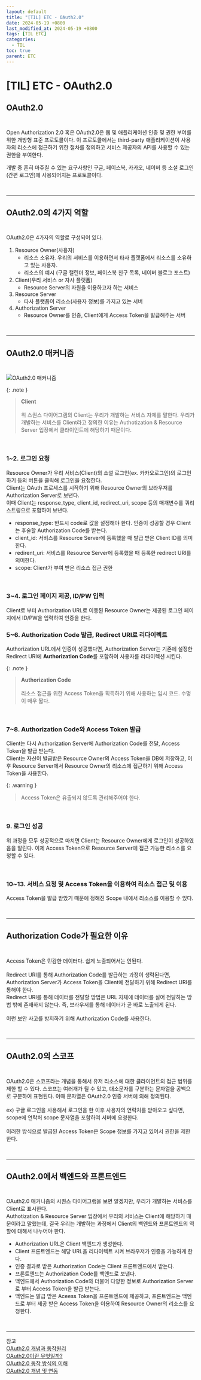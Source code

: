 ```yaml
---
layout: default
title: "[TIL] ETC - OAuth2.0"
date: 2024-05-19 +0800
last_modified_at: 2024-05-19 +0800
tags: [TIL ETC]
categories:
  - TIL
toc: true
parent: ETC
---
```


# [TIL] ETC - OAuth2.0

## **OAuth2.0**<br><br>

Open Authorization 2.0 혹은 OAuth2.0은 웹 및 애플리케이션 인증 및 권한 부여를 위한 개방형 표준 프로토콜이다. 이 프로토콜에서는 third-party 애플리케이션이 사용자의 리소스에 접근하기 위한 절차를 정의하고 서비스 제공자의 API를 사용할 수 있는 권한을 부여한다.

개발 중 흔히 마주칠 수 있는 요구사항인 구글, 페이스북, 카카오, 네이버 등 소셜 로그인(간편 로그인)에 사용되어지는 프로토콜이다.

<br>

---

## **OAuth2.0의 4가지 역할**<br><br>

OAuth2.0은 4가자의 역할로 구성되어 있다.<br>

1. Resource Owner(사용자)
    - 리소스 소유자. 우리의 서비스를 이용하면서 타사 플랫폼에서 리소스를 소유하고 있는 사용자.
    - 리소스의 예시 (구글 캘린더 정보, 페이스북 친구 목록, 네이버 블로그 포스트)
2. Client(우리 서비스 or 자사 플랫폼)
    - Resource Server의 자원을 이용하고자 하는 서비스
3. Resource Server
    - 타사 플랫폼이 리소스(사용자 정보)를 가지고 있는 서버
4. Authorization Server
    - Resource Owner를 인증, Client에게 Access Token을 발급해주는 서버

<br>

---

## **OAuth2.0 매커니즘**<br><br>
![OAuth2.0 매커니즘](../../img/OAuth/OAuth2.0_%20mechanism.png)

{: .note }
> **Client** <br><br>
위 스퀀스 다이어그램의 Client는 우리가 개발하는 서비스 자체를 말한다. 우리가 개발하는 서비스를 Client라고 정의한 이유는 Authotization & Resource Server 입장에서 클라이언트에 해당하기 때문이다.

<br>

### **1~2. 로그인 요청**
Resource Owner가 우리 서비스(Client)의 소셜 로그인(ex. 카카오로그인)의 로그인하기 등의 버튼을 클릭해 로그인을 요청한다.<br>
Client는 OAuth 프로세스를 시작하기 위해 Resource Owner의 브라우저를 Authorization Server로 보낸다.<br>
이때 Client는 response_type, client_id, redirect_uri, scope 등의 매개변수를 쿼리 스트링으로 포함하여 보낸다.<br>

- response_type: 반드시 code로 값을 설정해야 한다. 인증이 성공할 경우 Client는 후술할 Authorization Code를 받는다.
- client_id: 서비스를 Resource Server에 등록했을 때 발급 받은 Client ID를 의미한다.
- redirent_uri: 서비스를 Resource Server에 등록했을 때 등록한 redirect URI를 의미한다.
- scope: Client가 부여 받은 리소스 접근 권한
<br>

### **3~4. 로그인 페이지 제공, ID/PW 입력**
Client로 부터 Authorization URL로 이동된 Resource Owner는 제공된 로그인 페이지에서 ID/PW을 입력하여 인증을 한다.
<br>

### **5~6. Authorization Code 발급, Redirect URI로 리다이렉트**
Authorization URL에서 인증이 성공했다면, Authorization Server는 기존에 설정한 Redirect URI에 **Authorization Code**를 포함하여 사용자를 리다이렉션 시킨다.<br>

{: .note }
> **Authorization Code** <br><br>
리소스 접근을 위한 Access Token을 획득하기 위해 사용하는 임시 코드. 수명이 매우 짧다.

<br>

### **7~8. Authorization Code와 Access Token 발급**
Client는 다시 Authorization Server에 Authorization Code를 전달, Access Token을 발급 받는다.<br>
Client는 자신이 발급받은 Resource Owner의 Access Token을 DB에 저장하고, 이후 Resource Server에서 Resource Owner의 리소스에 접근하기 위해 Access Token을 사용한다.<br>

{: .warning }
>Access Token은 유출되지 않도록 관리해주어야 한다.

<br>

### **9. 로그인 성공**
위 과정을 모두 성공적으로 마치면 Client는 Resource Owner에게 로그인이 성공하였음을 알린다. 이제 Access Token으로 Resource Server에 접근 가능한 리소스를 요청할 수 있다.

<br>

### **10~13. 서비스 요청 및 Access Token을 이용하여 리소스 접근 및 이용**
Access Token을 발급 받았기 때문에 정해진 Scope 내에서 리소스를 이용할 수 있다.

<br>

---
## **Authorization Code가 필요한 이유**<br><br>

Access Token은 민감한 데이터다. 쉽게 노출되어서는 안된다.<br><br>
Redirect URI를 통해 Authorization Code를 발급하는 과정이 생략된다면, Authorization Server가 Access Token을 Client에 전달하기 위해 Redirect URI를 통해야 한다.<br>
Redirect URI를 통해 데이터를 전달할 방법은 URL 자체에 데이터를 실어 전달하는 방법 밖에 존재하지 않는다. 즉, 브라우저를 통해 데이터가 곧 바로 노출되게 된다.<br><br>
이런 보안 사고를 방지하기 위해 Authorization Code를 사용한다.

<br>

---

## **OAuth2.0의 스코프**<br><br>

OAuth2.0은 스코프라는 개념을 통해서 유저 리소스에 대한 클라이언트의 접근 범위를 제한 할 수 있다. 스코프는 여러개가 될 수 있고, 대소문자를 구분하는 문자열을 공백으로 구분하여 표현된다. 이때 문자열은 OAuth2.0 인증 서버에 의해 정의된다.
<br><br>
ex) 구글 로그인을 사용해서 로그인을 한 이후 사용자의 연락처를 받아오고 싶다면, scope에 연락처 scope 문자열을 포함하여 서버에 요청한다.
<br><br>
이러한 방식으로 발급된 Access Token은 Scope 정보를 가지고 있어서 권한을 제한한다.

<br>

---

## **OAuth2.0에서 백엔드와 프론트엔드**<br><br>

OAuth2.0 매커니즘의 시퀀스 다이어그램을 보면 알겠지만, 우리가 개발하는 서비스를 Client로 표시한다.<br>
Authotization & Resource Server 입장에서 우리의 서비스는 Client에 해당하기 때문이라고 말했는데, 결국 우리는 개발하는 과정에서 Client의 백엔드와 프론트엔드의 역할에 대해서 나누어야 한다.

- Authorization URL은 Client 백엔드가 생성한다.
- Client 프론트엔드는 해당 URL을 리다이렉트 시켜 브라우저가 인증을 가능하게 한다.
- 인증 결과로 받은 Authorization Code는 Client 프론트엔드에서 받는다.
- 프론트엔드는 Authorization Code를 백엔드로 보낸다.
- 백엔드에서 Authorization Code와 더불어 다양한 정보로 Authorization Server로 부터 Access Token을 발급 받는다.
- 백엔드는 발급 받은 Aceess Token을 프론트엔드에 제공하고, 프론트엔드는 백엔드로 부터 제공 받은 Access Token을 이용하여 Resource Owner의 리소스를 요청한다.

<br>

---

참고<br>
[OAuth2.0 개념과 동작원리](https://hudi.blog/oauth-2.0/)
<br>
[OAuth2.0이란 무엇일까?](https://velog.io/@choidongkuen/OAuth02-%EB%9E%80-%EB%AC%B4%EC%97%87%EC%9D%BC%EA%B9%8C)
<br>
[OAuth2.0 동작 방식의 이해](https://blog.naver.com/mds_datasecurity/222182943542)
<br>
[OAuth2.0 개념 및 연동](https://guide.ncloud-docs.com/docs/b2bpls-oauth2)